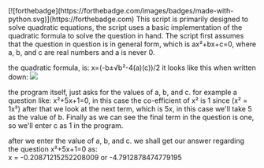<doctype html>
<html lang="en-US">
[![forthebadge](https://forthebadge.com/images/badges/made-with-python.svg)](https://forthebadge.com)
  <body>
    This script is primarily designed to solve quadratic equations, the script uses a basic implementation of the quadratic formula to solve the question in hand.
    The script first assumes that the question in question is in general form, which is ax²+bx+c=0, where a, b, and c are real numbers and a is never 0.

  the quadratic formula, is: x=(-b±√b²-4(a)(c))/2
  it looks like this when written down:
  <img src="https://upload.wikimedia.org/wikipedia/commons/thumb/c/c4/Quadratic_formula.svg/1200px-Quadratic_formula.svg.png"></img>

  the program itself, just asks for the values of a, b, and c.
  for example a question like: x²+5x+1=0, in this case the co-efficient of x² is 1 since (x² = 1x²) after that we look at the next term, which is 5x, in this case we'll take 5 as the value of b. Finally as we can see the final term in the question is one, so we'll enter c as 1 in the program.

  after we enter the value of a, b, and c. we shall get our answer regarding the question x²+5x+1=0 as:
  <br>
  x = -0.20871215252208009 or -4.7912878474779195
  </body>
</html>
